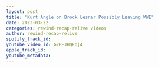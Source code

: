 ```yaml
---
layout: post
title: "Kurt Angle on Brock Lesnar Possibly Leaving WWE"
date: 2023-03-22
categories: rewind-recap-relive videos
author: rewind-recap-relive
spotify_track_id: 
youtube_video_id: G2FEJHQFqj4
apple_track_id: 
youtube_metadata: 
---
```

